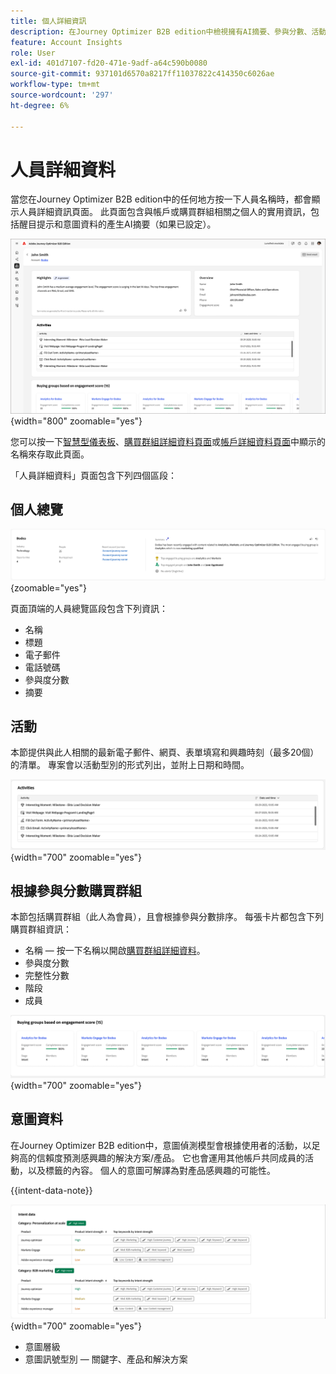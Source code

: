```yaml
---
title: 個人詳細資訊
description: 在Journey Optimizer B2B edition中檢視擁有AI摘要、參與分數、活動追蹤和購買群組成員意圖偵測的人員深入分析。
feature: Account Insights
role: User
exl-id: 401d7107-fd20-471e-9adf-a64c590b0080
source-git-commit: 937101d6570a8217ff11037822c414350c6026ae
workflow-type: tm+mt
source-wordcount: '297'
ht-degree: 6%

---
```


# 人員詳細資料

當您在Journey Optimizer B2B edition中的任何地方按一下人員名稱時，都會顯示人員詳細資訊頁面。 此頁面包含與帳戶或購買群組相關之個人的實用資訊，包括醒目提示和意圖資料的產生AI摘要（如果已設定）。<!-- There are also [actions](#person-actions) that you can execute for the person. -->

![個人詳細資料頁面](./assets/person-details-page.png){width="800" zoomable="yes"}

您可以按一下[智慧型儀表板](../dashboards/intelligent-dashboard.md)、[購買群組詳細資料頁面](../buying-groups/buying-group-details.md)或[帳戶詳細資料頁面](./account-details.md)中顯示的名稱來存取此頁面。

「人員詳細資料」頁面包含下列四個區段：

## 個人總覽

![個人總覽](./assets/details-page-account-overview.png){zoomable="yes"}

頁面頂端的人員總覽區段包含下列資訊：

* 名稱
* 標題
* 電子郵件
* 電話號碼
* 參與度分數
* 摘要

## 活動

本節提供與此人相關的最新電子郵件、網頁、表單填寫和興趣時刻（最多20個）的清單。 專案會以活動型別的形式列出，並附上日期和時間。

![活動 — 個人詳細資料](./assets/person-details-activities.png){width="700" zoomable="yes"}

## 根據參與分數購買群組

本節包括購買群組（此人為會員），且會根據參與分數排序。 每張卡片都包含下列購買群組資訊：

* 名稱 — 按一下名稱以開啟[購買群組詳細資料](../buying-groups/buying-group-details.md)。
* 參與度分數
* 完整性分數
* 階段
* 成員

![根據參與度購買群組 — 個人詳細資料](./assets/person-details-buying-groups-engagement.png){width="700" zoomable="yes"}

## 意圖資料

在Journey Optimizer B2B edition中，意圖偵測模型會根據使用者的活動，以足夠高的信賴度預測感興趣的解決方案/產品。 它也會運用其他帳戶共同成員的活動，以及標籤的內容。 個人的意圖可解譯為對產品感興趣的可能性。

{{intent-data-note}}

![意圖資料 — 個人詳細資料](./assets/intent-data-panel.png){width="700" zoomable="yes"}

* 意圖層級
* 意圖訊號型別 — 關鍵字、產品和解決方案

<!-- ## Person actions -->
